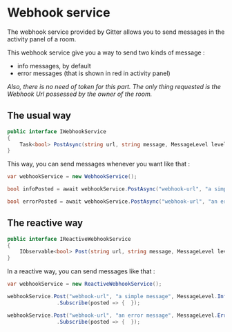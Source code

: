 # Webhook service

The webhook service provided by Gitter allows you to send messages in the activity panel of a room.

This webhook service give you a way to send two kinds of message :

* info messages, by default
* error messages (that is shown in red in activity panel)

*Also, there is no need of token for this part. The only thing requested is the Webhook Url possessed by the owner of the room.*

## The usual way

```c#
public interface IWebhookService
{
    Task<bool> PostAsync(string url, string message, MessageLevel level = MessageLevel.Info);
}
```

This way, you can send messages whenever you want like that :

```c#
var webhookService = new WebhookService();

bool infoPosted = await webhookService.PostAsync("webhook-url", "a simple message", MessageLevel.Info);

bool errorPosted = await webhookService.PostAsync("webhook-url", "an error message", MessageLevel.Error);
```

## The reactive way

```c#
public interface IReactiveWebhookService
{
    IObservable<bool> Post(string url, string message, MessageLevel level = MessageLevel.Info);
}
```

In a reactive way, you can send messages like that :

```c#
var webhookService = new ReactiveWebhookService();

webhookService.Post("webhook-url", "a simple message", MessageLevel.Info)
				.Subscribe(posted => {  });

webhookService.Post("webhook-url", "an error message", MessageLevel.Error)
				.Subscribe(posted => {  });
```
